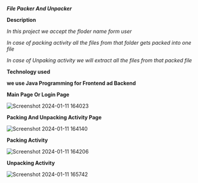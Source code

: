 ***File Packer And Unpacker***


**Description**

*In this project we accept the floder name form user*

*In case of packing activity all the files from that folder gets packed into one file*

*In case of Unpaking activity we will extract all the files from that packed file*

****Technology used****

**we use Java Programming for Frontend ad Backend** 



**Main Page Or Login Page**

![Screenshot 2024-01-11 164023](https://github.com/Nitinss02/project-file_Packer_Unpacker/assets/125994827/88b17b9c-5400-467b-9d0c-25cfac7f903b)

**Packing And Unpacking Activity Page**

![Screenshot 2024-01-11 164140](https://github.com/Nitinss02/project-file_Packer_Unpacker/assets/125994827/a40e4113-e2e9-488d-8171-889cc71499fa)

**Packing Activity**

![Screenshot 2024-01-11 164206](https://github.com/Nitinss02/project-file_Packer_Unpacker/assets/125994827/47d5a3b5-4ed2-4ec2-a002-0943f8ef3d70)

**Unpacking Activity**

![Screenshot 2024-01-11 165742](https://github.com/Nitinss02/project-file_Packer_Unpacker/assets/125994827/3f315908-e0f5-4d75-aab1-eb3ce5724336)

